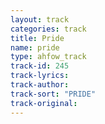 ```yaml
---
layout: track
categories: track
title: Pride
name: pride
type: ahfow_track
track-id: 245
track-lyrics: 
track-author: 
track-sort: "PRIDE"
track-original: 
---
```

